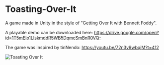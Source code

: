 # Toasting-Over-It

A game made in Unity in the style of "Getting Over It with Bennett Foddy".

A playable demo can be downloaded here: https://drive.google.com/open?id=1T5mEIo1LIskmddR5WB5DqmcSmBnR0VQ-

The game was inspired by tinNendo: https://youtu.be/72n3v9wbqjM?t=412

![Toasting Over It](https://i.imgur.com/8iPtTNI.png)

